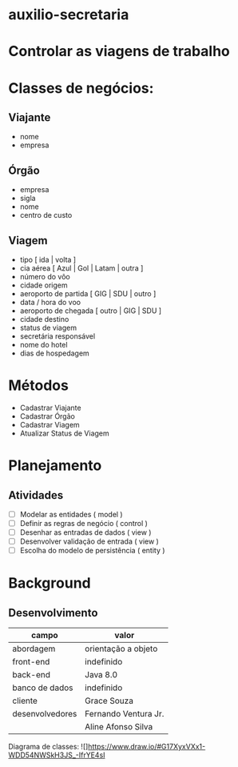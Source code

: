 # auxilio-secretaria
# Controlar as viagens de trabalho

# Classes de negócios:
## Viajante
* nome
* empresa
## Órgão
* empresa
* sigla
* nome
* centro de custo
## Viagem
* tipo [ ida | volta ]
* cia aérea [ Azul | Gol | Latam | outra ]
* número do vôo
* cidade origem
* aeroporto de partida [ GIG | SDU | outro ]
* data / hora do voo
* aeroporto de chegada [ outro | GIG | SDU ]
* cidade destino
* status de viagem
* secretária responsável
* nome do hotel
* dias de hospedagem

# Métodos
* Cadastrar Viajante
* Cadastrar Órgão
* Cadastrar Viagem
* Atualizar Status de Viagem

# Planejamento

## Atividades
- [ ] Modelar as entidades              ( model   )
- [ ] Definir as regras de negócio      ( control )
- [ ] Desenhar as entradas de dados     ( view    )
- [ ] Desenvolver validação de entrada  ( view    )
- [ ] Escolha do modelo de persistência ( entity  )

# Background

## Desenvolvimento

| campo           | valor                |
|-----------------|----------------------|
| abordagem       | orientação a objeto  |
| front-end       | indefinido           |
| back-end        | Java 8.0             |
| banco de dados  | indefinido           |
| cliente         | Grace Souza          |
| desenvolvedores | Fernando Ventura Jr. |
|                 | Aline Afonso Silva   |

Diagrama de classes:
![]https://www.draw.io/#G17XyxVXx1-WDD54NWSkH3JS_-IfrYE4sI



